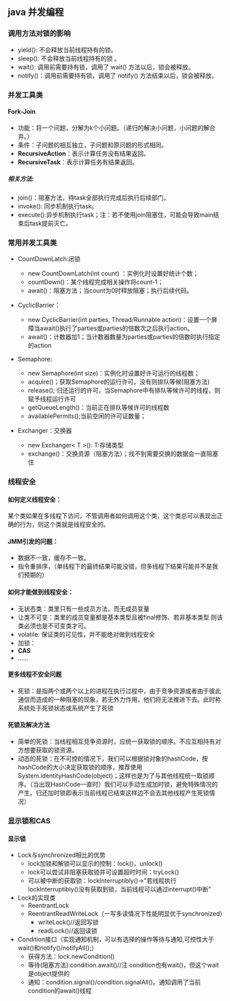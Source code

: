 ## java 并发编程

### 调用方法对锁的影响

- yield(): 不会释放当前线程持有的锁。
- sleep(): 不会释放当前线程持有的锁 。
- wait(): 调用前需要持有锁，调用了 wait() 方法以后，锁会被释放。
- notify()：调用前需要持有锁，调用了 notify() 方法结束以后，锁会被释放。

### 并发工具类

#### Fork-Join     

- 功能：将一个问题，分解为k个小问题。（递归的解决小问题，小问题的解合并。）
- 条件：子问题的相互独立，子问题和原问题的形式相同。
- **RecursiveAction**：表示计算任务没有结果返回。
- **RecursiveTask**：表示计算任务有结果返回。

##### 相关方法:

- join()：阻塞方法，待task全部执行完成后执行后续部门。
- invoke(): 同步机制执行task。
- execute():异步机制执行task；注：若不使用join阻塞住，可能会导致main结束后task提前灭亡。

### 常用并发工具类

- CountDownLatch:闭锁

  - new CountDownLatch(int count) ：实例化时设置好统计个数；
  - countDown()：某个线程完成相关操作将count-1；
  - await()：阻塞方法；当count为0时释放阻塞；执行后续代码。

- CyclicBarrier：

  - new CyclicBarrier(int parties, Thread/Runnable  action)：设置一个屏障当await()执行了parties或parties的倍数次之后执行action。
  - await()：计数器加1；当计数器数量为parties或parties的倍数时执行指定的action

- Semaphore:

  - new Semaphore(int size)：实例化时设置好许可运行的线程数；
  - acquire()；获取Semaphore的运行许可，没有则排队等候(阻塞方法)
  - release(); 归还运行的许可，当Semaphore中有排队等候许可的线程，则赋予线程运行许可
  - getQueueLength()：当前正在排队等候许可的线程数
  - availablePermits();当前空闲的许可证数量；

- Exchanger：交换器

  - new Exchanger< T >(): T:存储类型
  - exchange()：交换资源（阻塞方法）；找不到需要交换的数据会一直阻塞住

  

### 线程安全

#### 如何定义线程安全：

​		某个类如果在多线程下访问，不管调用者如何调用这个类，这个类总可以表现出正确的行为，则这个类就是线程安全的。

#### JMM引发的问题：

- 数据不一致，缓存不一致。
- 指令重排序，（单线程下的最终结果可能没错，但多线程下结果可能并不是我们预期的）

#### 如何才能做到线程安全：

- 无状态类：类里只有一些成员方法，而无成员变量
- 让类不可变：类里的成员变量都是基本类型且被final修饰、若非基本类型 则该类必须也是不可变类才可。
- volatile: 保证类的可见性，并不能绝对做到线程安全
- 加锁：
- **CAS**
- ……

#### 更多线程不安全问题

- 死锁：是指两个或两个以上的进程在执行过程中，由于竞争资源或者由于彼此通信而造成的一种阻塞的现象，若无外力作用，他们将无法推进下去。此时称系统处于死锁状态或系统产生了死锁

#### 死锁及解决方法

- 简单的死锁：当线程相互竞争资源时，应统一获取锁的顺序。不应互相持有对方想要获取的锁资源。
- 动态的死锁：在不可控的情况下，我们可以根据锁对象的hashCode，按hashCode的大小决定获取锁的顺序，推荐使用System.identityHashCode(object)；这样也是为了与其他线程统一取锁顺序。（当出现HashCode一直时）我们可以手动生成加时锁，避免特殊情况的产生。归还加时锁即表示当前线程已结束这样边不会去其他线程产生死锁情况）

### 显示锁和CAS

#### 显示锁

- Lock与synchronized相比的优势
  - lock加锁和解锁可以显示的控制：lock()，unlock()
  - lock可以尝试非阻塞获取锁并可设置超时时间：tryLock()
  - 可以被中断的获取锁：lockInterruptibly()->"若线程执行lockInterruptibly()没有获取到锁，当前线程可以通过interrupt()中断"
- Lock的实现类
  - ReentrantLock
  - ReentrantReadWriteLock（一写多读情况下性能明显优于synchronized）
    - writeLock()//返回写锁
    - readLock()//返回读锁
- Condition接口（实现通知机制，可以有选择的操作等待与通知,可控性大于wait()和notify()/notifyAll();）
  - 获得方法：lock.newCondition()
  - 等待(阻塞方法):condition.await()//注 condition也有wait()，但这个wait是object提供的
  - 通知：condition.signal()/condition.signalAll()。通知调用了当前condition的await()线程

